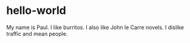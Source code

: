 # hello-world

My name is Paul. I like burritos. I also like John le Carre novels.
I dislike traffic and mean people.
